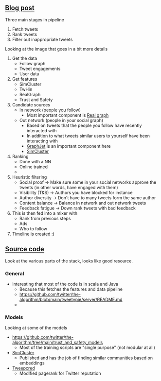 
## [Blog post](https://blog.twitter.com/engineering/en_us/topics/open-source/2023/twitter-recommendation-algorithm)
Three main stages in pipeline

1. Fetch tweets
2. Rank tweets
3. Filter out inappropriate tweets

Looking at the image that goes in a bit more details
1. Get the data
    - Follow graph
    - Tweet engagements
    - User data
2. Get features
    - SimCluster
    - TwHin
    - RealGraph
    - Trust and Safety
3. Candidate sources
    - In network (people you follow)
        - Most important component is [Real graph](https://www.ueo-workshop.com/wp-content/uploads/2014/04/sig-alternate.pdf)
    - Out network (people in your social graph)
        - Based on tweets that the people you follow have recently interacted with
        - In addition to what tweets similar users to yourself have been interacting with
        - [GraphJet](https://www.vldb.org/pvldb/vol9/p1281-sharma.pdf) is an important component here
        - [SimCluster](https://dl.acm.org/doi/pdf/10.1145/3394486.3403370)
4. Ranking
    - Done with a NN 
    - Online trained
    - 
5. Heuristic filtering
    - Social proof
        -> Make sure some in your social networks approve the tweets (in other words, have engaged with them)
    - Visibility (T&S) 
        -> Authors you have blocked for instance
    - Author diversity
        -> Don't have to many tweets form the same author
    - Content balance
        -> Balance in network and out network tweets
    - Feedback fatigue
        -> Down rank tweets with bad feedback
6. This is then fed into a mixer with
    - Rank from previous steps
    - Ads
    - Who to follow
7. Timeline is created :)


## [Source code](https://github.com/twitter/the-algorithm)
Look at the various parts of the stack, looks like good resource. 

### General
- Interesting that most of the code is in scala and Java
  - Because this fetches the features and data pipeline
  - https://github.com/twitter/the-algorithm/blob/main/tweetypie/server/README.md
  - 

### Models
Looking at some of the models
  - https://github.com/twitter/the-algorithm/tree/main/trust_and_safety_models
    - Most of the training scripts are "single purpose" (not modular at all)
  - [SimCluster](https://www.kdd.org/kdd2020/accepted-papers/view/simclusters-community-based-representations-for-heterogeneous-recommendatio)
    - Published and has the job of finding similar communities based on embeddings
  - [Tweepcred](https://github.com/twitter/the-algorithm/blob/main/src/scala/com/twitter/graph/batch/job/tweepcred/README)
    - Modified pagerank for Twitter reputation

